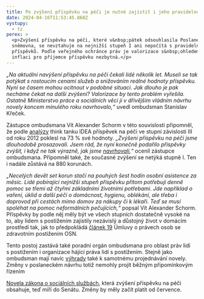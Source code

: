 ```yaml
---
title: Po zvýšení příspěvku na péči je nutné zajistit i jeho pravidelnou valorizaci
date: 2024-04-16T11:53:45.868Z
vystupy:
  - tz
perex: >
  <p>Zvýšení příspěvku na péči, které v&nbsp;pátek odsouhlasila Poslanecká
  sněmovna, se nevztahuje na nejnižší stupeň I ani nepočítá s pravidelným růstem
  příspěvků. Podle veřejného ochránce práv je valorizace s&nbsp;ohledem na
  inflaci pro příjemce příspěvku nezbytná.</p>
---
```

<p><em>&bdquo;Na aktuální navýšení příspěvku na péči čekali lidé několik let. Museli se tak potýkat s&nbsp;rostoucím cenami služeb a snižováním reálné hodnoty příspěvku. Nyní se časem mohou ocitnout v&nbsp;podobné situaci. Jak dlouho je pak necháme čekat na další zvýšení? Valorizace by tento problém vyřešila. Ostatně Ministerstvo práce a sociálních věcí ji v dřívějším vládním návrhu novely koncem minulého roku navrhovalo,&ldquo;</em> uvedl ombudsman Stanislav Křeček. &nbsp;</p>

<p>Zástupce ombudsmana Vít Alexander Schorm v&nbsp;této souvislosti připomněl, že podle <a href="https://idea.cerge-ei.cz/files/IDEA_Studie_05_2023_Valorizace_socialnich_davek/IDEA_Studie_05_2023_Valorizace_socialnich_davek.html">analýzy</a> think tanku IDEA příspěvek na&nbsp;péči ve&nbsp;stupni závislosti III od&nbsp;roku 2012 poklesl na&nbsp;73 % své hodnoty. <em>&bdquo;Zvýšení příspěvku na péči jsme dlouhodobě prosazovali. Jsem rád, že nyní konečně podařilo příspěvky zvýšit, i když ne tak výrazně, jak jsme </em><a href="https://www.ochrance.cz/aktualne/pro_lidi_s_postizenim_je_zvyseni_prispevku_na_peci_nezbytnou_podminkou_aby_mohli_vest_dustojny_a_plnohodnotny_zivot_upozornuje_zastupce_ombudsmana/"><em>navrhovali</em></a><em>,&ldquo;</em> ocenil zástupce ombudsmana. Připomněl také, že současné zvýšení se netýká stupně I. Ten i nadále zůstává na 880 korunách.</p>

<p><em>&bdquo;Necelých devět set korun stačí na pouhých šest hodin osobní asistence za měsíc. Lidé pobírající nejnižší stupeň příspěvku přitom potřebují denně pomoc se třemi až čtyřmi základními životními potřebami. Jde například o vaření, úklid a další péči o domácnost, hygienu, oblékání, ale třeba i doprovod při cestách mimo domov za nákupy či k&nbsp;lékaři. Teď se musí spoléhat na pomoc neformálních pečujících,&ldquo;</em> popsal Vít Alexander Schorm. Příspěvky by podle něj měly být ve všech stupních dostatečně vysoké na to, aby lidem s postižením zajistily nezávislý a důstojný život v domácím prostředí tak, jak to předpokládá <a href="https://www.zakonyprolidi.cz/ms/2010-10#f5512004">článek 19</a> Úmluvy o právech osob se zdravotním postižením OSN.</p>

<p>Tento postoj zastává také poradní orgán ombudsmana pro oblast práv lidí s&nbsp;postižením i organizace hájící práva lidí s&nbsp;postižením. Stejně jako ombudsman mají navíc <a href="https://nrzp.cz/2024/04/12/informace-c-32-2024-tisk-605-schvalen-zvyseni-pnp-v-i-stupni-nebude/">výhrady</a> také k samotnému projednávání novely. Změny v&nbsp;poslaneckém návrhu totiž nemohly projít běžným připomínkovým řízením</p>

<p><a href="https://www.psp.cz/sqw/historie.sqw?o=9&amp;t=605">Novela zákona o sociálních službách</a>, která zvýšení příspěvku na péči obsahuje, teď míří do Senátu. Změny by měly začít platit od července.</p>
